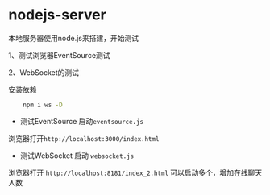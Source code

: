 # nodejs-server
本地服务器使用node.js来搭建，开始测试

1、测试浏览器EventSource测试

2、WebSocket的测试

安装依赖
```sh
    npm i ws -D
```

- 测试EventSource
启动`eventsource.js`

浏览器打开`http://localhost:3000/index.html`

- 测试WebSocket
启动  `websocket.js`

浏览器打开 `http://localhost:8181/index_2.html`
可以启动多个，增加在线聊天人数